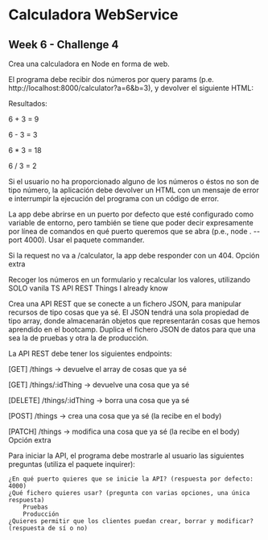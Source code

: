 # Calculadora WebService

## Week 6 - Challenge 4

Crea una calculadora en Node en forma de web.

El programa debe recibir dos números por query params (p.e. http://localhost:8000/calculator?a=6&b=3), y devolver el siguiente HTML:

Resultados:

6 + 3 = 9

6 - 3 = 3

6 \* 3 = 18

6 / 3 = 2

Si el usuario no ha proporcionado alguno de los números o éstos no son de tipo número, la aplicación debe devolver un HTML con un mensaje de error e interrumpir la ejecución del programa con un código de error.

La app debe abrirse en un puerto por defecto que esté configurado como variable de entorno, pero también se tiene que poder decir expresamente por línea de comandos en qué puerto queremos que se abra (p.e., node . --port 4000). Usar el paquete commander.

Si la request no va a /calculator, la app debe responder con un 404.
Opción extra

Recoger los números en un formulario y recalcular los valores, utilizando SOLO vanila TS
API REST Things I already know

Crea una API REST que se conecte a un fichero JSON, para manipular recursos de tipo cosas que ya sé. El JSON tendrá una sola propiedad de tipo array, donde almacenarán objetos que representarán cosas que hemos aprendido en el bootcamp. Duplica el fichero JSON de datos para que una sea la de pruebas y otra la de producción.

La API REST debe tener los siguientes endpoints:

[GET] /things -> devuelve el array de cosas que ya sé

[GET] /things/:idThing -> devuelve una cosa que ya sé

[DELETE] /things/:idThing -> borra una cosa que ya sé

[POST] /things -> crea una cosa que ya sé (la recibe en el body)

[PATCH] /things -> modifica una cosa que ya sé (la recibe en el body)
Opción extra

Para iniciar la API, el programa debe mostrarle al usuario las siguientes preguntas (utiliza el paquete inquirer):

    ¿En qué puerto quieres que se inicie la API? (respuesta por defecto: 4000)
    ¿Qué fichero quieres usar? (pregunta con varias opciones, una única respuesta)
        Pruebas
        Producción
    ¿Quieres permitir que los clientes puedan crear, borrar y modificar? (respuesta de sí o no)
